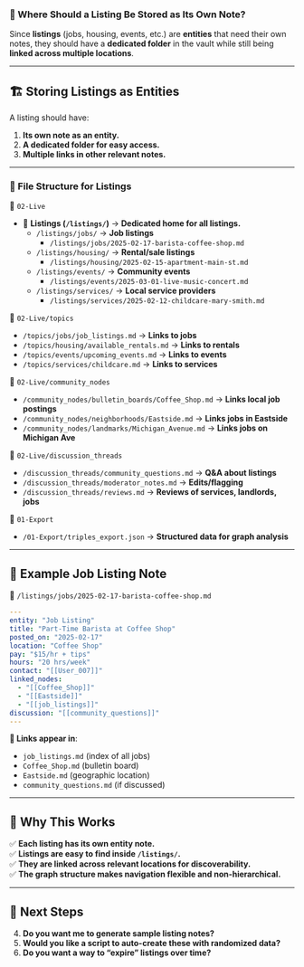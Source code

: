 ### **📌 Where Should a Listing Be Stored as Its Own Note?**

Since **listings** (jobs, housing, events, etc.) are **entities** that need their own notes, they should have a **dedicated folder** in the vault while still being **linked across multiple locations**.

---

## **🏗️ Storing Listings as Entities**

A listing should have:

1. **Its own note as an entity.**
2. **A dedicated folder for easy access.**
3. **Multiple links in other relevant notes.**

---

### **🏡 File Structure for Listings**

📂 `02-Live`

- 📂 **Listings (`/listings/`)** → **Dedicated home for all listings.**
    - `/listings/jobs/` → **Job listings**
        - `/listings/jobs/2025-02-17-barista-coffee-shop.md`
    - `/listings/housing/` → **Rental/sale listings**
        - `/listings/housing/2025-02-15-apartment-main-st.md`
    - `/listings/events/` → **Community events**
        - `/listings/events/2025-03-01-live-music-concert.md`
    - `/listings/services/` → **Local service providers**
        - `/listings/services/2025-02-12-childcare-mary-smith.md`

📂 `02-Live/topics`

- `/topics/jobs/job_listings.md` → **Links to jobs**
- `/topics/housing/available_rentals.md` → **Links to rentals**
- `/topics/events/upcoming_events.md` → **Links to events**
- `/topics/services/childcare.md` → **Links to services**

📂 `02-Live/community_nodes`

- `/community_nodes/bulletin_boards/Coffee_Shop.md` → **Links local job postings**
- `/community_nodes/neighborhoods/Eastside.md` → **Links jobs in Eastside**
- `/community_nodes/landmarks/Michigan_Avenue.md` → **Links jobs on Michigan Ave**

📂 `02-Live/discussion_threads`

- `/discussion_threads/community_questions.md` → **Q&A about listings**
- `/discussion_threads/moderator_notes.md` → **Edits/flagging**
- `/discussion_threads/reviews.md` → **Reviews of services, landlords, jobs**

📂 `01-Export`

- `/01-Export/triples_export.json` → **Structured data for graph analysis**

---

## **📜 Example Job Listing Note**

📄 `/listings/jobs/2025-02-17-barista-coffee-shop.md`

```yaml
---
entity: "Job Listing"
title: "Part-Time Barista at Coffee Shop"
posted_on: "2025-02-17"
location: "Coffee Shop"
pay: "$15/hr + tips"
hours: "20 hrs/week"
contact: "[[User_007]]"
linked_nodes:
  - "[[Coffee_Shop]]"
  - "[[Eastside]]"
  - "[[job_listings]]"
discussion: "[[community_questions]]"
---
```

**🔗 Links appear in**:

- `job_listings.md` (index of all jobs)
- `Coffee_Shop.md` (bulletin board)
- `Eastside.md` (geographic location)
- `community_questions.md` (if discussed)

---

## **🎯 Why This Works**

✅ **Each listing has its own entity note.**  
✅ **Listings are easy to find inside `/listings/`.**  
✅ **They are linked across relevant locations for discoverability.**  
✅ **The graph structure makes navigation flexible and non-hierarchical.**

---

## **🚀 Next Steps**

4. **Do you want me to generate sample listing notes?**
5. **Would you like a script to auto-create these with randomized data?**
6. **Do you want a way to “expire” listings over time?**